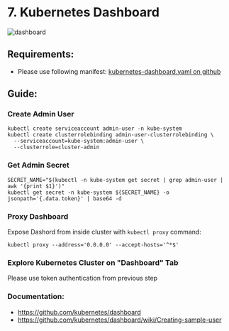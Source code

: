 # 7. Kubernetes Dashboard

![dashboard](https://github.com/kubernetes/dashboard/raw/master/docs/images/dashboard-ui.png)

## Requirements:
- Please use following manifest: [kubernetes-dashboard.yaml on github](https://github.com/kubernetes/dashboard/blob/v1.10.1/src/deploy/recommended/kubernetes-dashboard.yaml)

## Guide:

### Create Admin User

```
kubectl create serviceaccount admin-user -n kube-system
kubectl create clusterrolebinding admin-user-clusterrolebinding \
  --serviceaccount=kube-system:admin-user \
  --clusterrole=cluster-admin
```

### Get Admin Secret

```
SECRET_NAME="$(kubectl -n kube-system get secret | grep admin-user | awk '{print $1}')"
kubectl get secret -n kube-system ${SECRET_NAME} -o jsonpath='{.data.token}' | base64 -d
```

### Proxy Dashboard

Expose Dashord from inside cluster with `kubectl proxy` command:

```
kubectl proxy --address='0.0.0.0' --accept-hosts='^*$'
```

### Explore Kubernetes Cluster on "Dashboard" Tab

Please use token authentication from previous step

### Documentation:
- https://github.com/kubernetes/dashboard
- https://github.com/kubernetes/dashboard/wiki/Creating-sample-user
